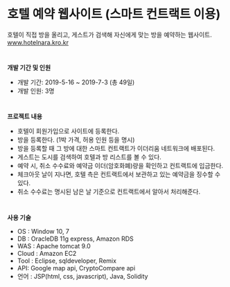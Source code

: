 # 호텔 예약 웹사이트 (스마트 컨트랙트 이용)

호텔이 직접 방을 올리고, 게스트가 검색해 자신에게 맞는 방을 예약하는 웹사이트.  
www.hotelnara.kro.kr
#

__개발 기간 및 인원__

- 개발 기간: 2019-5-16 ~ 2019-7-3 (총 49일)
- 개발 인원: 3명
#

__프로젝트 내용__

- 호텔이 회원가입으로 사이트에 등록한다.
- 방을 등록한다. (1박 가격, 허용 인원 등을 명시)
- 방을 등록할 때 그 방에 대한 스마트 컨트랙트가 이더리움 네트워크에 배포된다.
- 게스트는 도시를 검색하여 호텔과 방 리스트를 볼 수 있다.
- 예약 시, 취소 수수료와 예약금 이더(암호화폐)량을 확인하고 컨트랙트에 입금한다.
- 체크아웃 날이 지나면, 호텔 측은 컨트랙트에서 보관하고 있는 예약금을 징수할 수 있다.
- 취소 수수료는 명시된 남은 날 기준으로 컨트랙트에서 알아서 처리해준다.
#

__사용 기술__

- OS : Window 10, 7
- DB : OracleDB 11g express, Amazon RDS
- WAS : Apache tomcat 9.0
- Cloud : Amazon EC2
- Tool : Eclipse, sqldeveloper, Remix
- API: Google map api, CryptoCompare api
- 언어 : JSP(html, css, javascript), Java, Solidity
